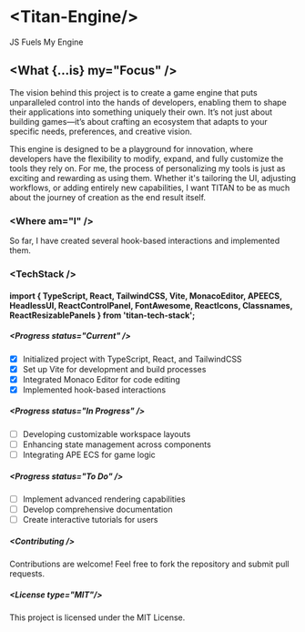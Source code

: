 # \<Titan-Engine/>

JS Fuels My Engine

## \<What {...is} my="Focus" />

The vision behind this project is to create a game engine that puts unparalleled control into the hands of developers, enabling them to shape their applications into something uniquely their own. It’s not just about building games—it’s about crafting an ecosystem that adapts to your specific needs, preferences, and creative vision.

This engine is designed to be a playground for innovation, where developers have the flexibility to modify, expand, and fully customize the tools they rely on. For me, the process of personalizing my tools is just as exciting and rewarding as using them. Whether it's tailoring the UI, adjusting workflows, or adding entirely new capabilities, I want TITAN to be as much about the journey of creation as the end result itself.

### \<Where am="I" />

So far, I have created several hook-based interactions and implemented them.

### \<TechStack />

#### import { TypeScript, React, TailwindCSS, Vite, MonacoEditor, APEECS, HeadlessUI, ReactControlPanel, FontAwesome, ReactIcons, Classnames, ReactResizablePanels } from 'titan-tech-stack';

##### \<Progress status="Current" />

- [x] Initialized project with TypeScript, React, and TailwindCSS
- [x] Set up Vite for development and build processes
- [x] Integrated Monaco Editor for code editing
- [x] Implemented hook-based interactions

##### \<Progress status="In Progress" />

- [ ] Developing customizable workspace layouts
- [ ] Enhancing state management across components
- [ ] Integrating APE ECS for game logic

##### \<Progress status="To Do" />

- [ ] Implement advanced rendering capabilities
- [ ] Develop comprehensive documentation
- [ ] Create interactive tutorials for users

##### \<Contributing />

Contributions are welcome! Feel free to fork the repository and submit pull requests.

##### \<License type="MIT"/>

This project is licensed under the MIT License.

